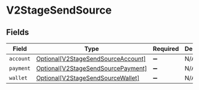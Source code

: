 # V2StageSendSource


## Fields

| Field                                                                                 | Type                                                                                  | Required                                                                              | Description                                                                           |
| ------------------------------------------------------------------------------------- | ------------------------------------------------------------------------------------- | ------------------------------------------------------------------------------------- | ------------------------------------------------------------------------------------- |
| `account`                                                                             | [Optional[V2StageSendSourceAccount]](../../models/shared/v2stagesendsourceaccount.md) | :heavy_minus_sign:                                                                    | N/A                                                                                   |
| `payment`                                                                             | [Optional[V2StageSendSourcePayment]](../../models/shared/v2stagesendsourcepayment.md) | :heavy_minus_sign:                                                                    | N/A                                                                                   |
| `wallet`                                                                              | [Optional[V2StageSendSourceWallet]](../../models/shared/v2stagesendsourcewallet.md)   | :heavy_minus_sign:                                                                    | N/A                                                                                   |